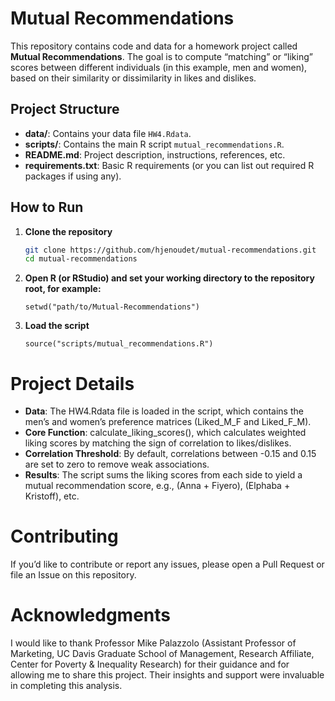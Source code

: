 # Mutual Recommendations

This repository contains code and data for a homework project called **Mutual Recommendations**. The goal is to compute “matching” or “liking” scores between different individuals (in this example, men and women), based on their similarity or dissimilarity in likes and dislikes.

## Project Structure

- **data/**: Contains your data file `HW4.Rdata`.
- **scripts/**: Contains the main R script `mutual_recommendations.R`.  
- **README.md**: Project description, instructions, references, etc.
- **requirements.txt**: Basic R requirements (or you can list out required R packages if using any).

## How to Run

1. **Clone the repository**  
   ```bash
   git clone https://github.com/hjenoudet/mutual-recommendations.git
   cd mutual-recommendations
   ```

2. **Open R (or RStudio) and set your working directory to the repository root, for example:**
   ```{r}
   setwd("path/to/Mutual-Recommendations")
   ```
3. **Load the script**
   ```{r}
   source("scripts/mutual_recommendations.R")
   ```
# Project Details 
- **Data**: The HW4.Rdata file is loaded in the script, which contains the men’s and women’s preference matrices (Liked_M_F and Liked_F_M).
- **Core Function**: calculate_liking_scores(), which calculates weighted liking scores by matching the sign of correlation to likes/dislikes.
- **Correlation Threshold**: By default, correlations between -0.15 and 0.15 are set to zero to remove weak associations.
- **Results**: The script sums the liking scores from each side to yield a mutual recommendation score, e.g., (Anna + Fiyero), (Elphaba + Kristoff), etc.

# Contributing
If you’d like to contribute or report any issues, please open a Pull Request or file an Issue on this repository.

# Acknowledgments
I would like to thank Professor Mike Palazzolo (Assistant Professor of Marketing, UC Davis Graduate School of Management, Research Affiliate, Center for Poverty & Inequality Research) for their guidance and for allowing me to share this project. Their insights and support were invaluable in completing this analysis.
